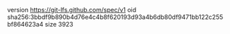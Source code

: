 version https://git-lfs.github.com/spec/v1
oid sha256:3bbdf9b890b4d76e4c4b8f620193d93a4b6db80df9471bb122c255bf864623a4
size 3923
